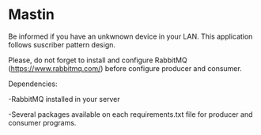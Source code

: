 # Mastin
Be informed if you have an unkwnown device in your LAN. This application follows suscriber pattern design.

Please, do not forget to install and configure RabbitMQ (https://www.rabbitmq.com/) before configure producer and consumer.

Dependencies:

-RabbitMQ installed in your server

-Several packages available on each requirements.txt file for producer and consumer programs.
